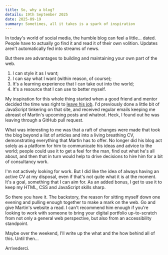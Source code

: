 ```yaml
---
title: So, why a blog?
details: 19th September 2025
date: 2025-09-19
summary: Sometimes, all it takes is a spark of inspiration
---
```


In today's world of social media, the humble blog can feel a little...
dated. People have to actually go find it and read it of their own
volition. Updates aren't automatically fed into streams of news.

But there are advantages to building and maintaining your own part
of the web.

1. I can style it as I want;
2. I can say what I want (within reason, of course);
3. It's a learning experience that I can take out into the world;
4. It's a resource that I can use to better myself.

My inspiration for this whole thing started when a good friend and
mentor decided the time was right to <a href="https://www.tempertemper.net/blog/everything-has-its-time" target="_blank">leave
his job</a>. I'd previously done a little bit of JavaScript tinkering
on that site, and received regular emails keeping me abreast of
Martin's upcoming posts and whatnot. Heck, I found out he was leaving
through a GitHub pull request.

What was interesting to me was that a raft of changes were made that
took the blog beyond a list of articles and into a living breathing CV,
demonstrating everything that Martin has to offer. No longer did his
blog act solely as a platform for him to communicate his ideas and
advice to the world; people could use it to get a feel for the man,
find out what he's all about, and then that in turn would help to
drive decisions to hire him for a bit of consultancy work.

I'm not actively looking for work. But I did like the idea of always
having an active CV at my disposal, even if that's not quite what it
is at the moment. It's a goal, something that I can aim for. As an added
bonus, I get to use it to keep my HTML, CSS and JavaScript skills sharp.

So there you have it. The backstory, the reason for sitting myself
down one evening and pulling enough together to make a mark on the
web. Go and give Martin's website a read. I can't recommend him
enough if you're looking to work with someone to bring your digital
portfolio up-to-scratch from not only a general web perspective, but
also from an accessibility standpoint.

Maybe over the weekend, I'll write up the what and the how behind
all of this. Until then...

Arrivederci.
